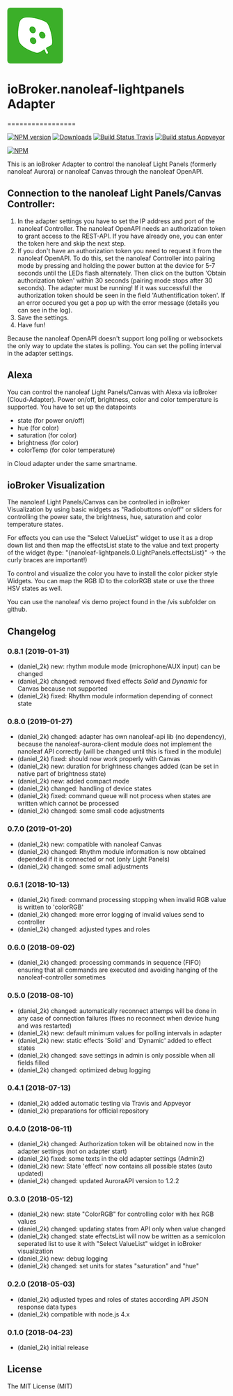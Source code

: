 ![Logo](admin/nanoleaf-lightpanels.png)
# ioBroker.nanoleaf-lightpanels Adapter
=================

[![NPM version](https://img.shields.io/npm/v/iobroker.nanoleaf-lightpanels.svg)](https://www.npmjs.com/package/iobroker.nanoleaf-lightpanels)
[![Downloads](https://img.shields.io/npm/dm/iobroker.nanoleaf-lightpanels.svg)](https://www.npmjs.com/package/iobroker.nanoleaf-lightpanels)
[![Build Status Travis](https://travis-ci.org/daniel-2k/ioBroker.nanoleaf-lightpanels.svg?branch=master)](https://travis-ci.org/daniel-2k/ioBroker.nanoleaf-lightpanels)
[![Build status Appveyor](https://ci.appveyor.com/api/projects/status/29fjgn8ww5w96etq/branch/master?svg=true)](https://ci.appveyor.com/project/daniel-2k/iobroker-nanoleaf-lightpanels/branch/master)

[![NPM](https://nodei.co/npm/iobroker.nanoleaf-lightpanels.png?downloads=true)](https://nodei.co/npm/iobroker.nanoleaf-lightpanels/)

This is an ioBroker Adapter to control the nanoleaf Light Panels (formerly nanoleaf Aurora) or nanoleaf Canvas through the nanoleaf OpenAPI.

## Connection to the nanoleaf Light Panels/Canvas Controller:
1. In the adapter settings you have to set the IP address and port of the nanoleaf Controller. The nanoleaf OpenAPI needs an authorization token to grant access to the REST-API. If you have already one, you can enter the token here and skip the next step.
2. If you don't have an authorization token you need to request it from the nanoleaf OpenAPI.
   To do this, set the nanoleaf Controller into pairing mode by pressing and holding the power button at the device for 5-7 seconds until the LEDs flash alternately.
   Then click on the button 'Obtain authorization token' within 30 seconds (pairing mode stops after 30 seconds). The adapter must be running!
   If it was successfull the authorization token should be seen in the field 'Authentification token'. If an error occured you get a pop up with the error message (details you can see in the log).
3. Save the settings.
4. Have fun!

Because the nanoleaf OpenAPI doesn't support long polling or websockets the only way to update the states is polling.
You can set the polling interval in the adapter settings.

## Alexa
You can control the nanoleaf Light Panels/Canvas with Alexa via ioBroker (Cloud-Adapter).
Power on/off, brightness, color and color temperature is supported.
You have to set up the datapoints
* state (for power on/off)
* hue (for color)
* saturation (for color)
* brightness (for color)
* colorTemp (for color temperature)

in Cloud adapter under the same smartname.

## ioBroker Visualization
The nanoleaf Light Panels/Canvas can be controlled in ioBroker Visualization by using basic widgets as "Radiobuttons on/off" or sliders for controlling the power sate, the brightness, hue, saturation and color temperature states.

For effects you can use the "Select ValueList" widget to use it as a drop down list and then map the effectsList state to the value and text property of the widget (type: "{nanoleaf-lightpanels.0.LightPanels.effectsList}" -> the curly braces are important!)

To control and visualize the color you have to install the color picker style Widgets. You can map the RGB ID to the colorRGB state or use the three HSV states as well.

You can use the nanoleaf vis demo project found in the /vis subfolder on github.

## Changelog

### 0.8.1 (2019-01-31)
* (daniel_2k) new: rhythm module mode (microphone/AUX input) can be changed
* (daniel_2k) changed: removed fixed effects *Solid* and *Dynamic* for Canvas because not supported
* (daniel_2k) fixed: Rhythm module information depending of connect state

### 0.8.0 (2019-01-27)
* (daniel_2k) changed: adapter has own nanoleaf-api lib (no dependency), because the nanoleaf-aurora-client module does not implement the nanoleaf API correctly (will be changed until this is fixed in the module)
* (daniel_2k) fixed: should now work properly with Canvas
* (daniel_2k) new: duration for brightness changes added (can be set in native part of brightness state)
* (daniel_2k) new: added compact mode
* (daniel_2k) changed: handling of device states
* (daniel_2k) fixed: command queue will not process when states are written which cannot be processed
* (daniel_2k) changed: some small code adjustments

### 0.7.0 (2019-01-20)
* (daniel_2k) new: compatible with nanoleaf Canvas
* (daniel_2k) changed: Rhythm module information is now obtained depended if it is connected or not (only Light Panels)
* (daniel_2k) changed: some small adjustments

### 0.6.1 (2018-10-13)
* (daniel_2k) fixed: command processing stopping when invalid RGB value is written to 'colorRGB'
* (daniel_2k) changed: more error logging of invalid values send to controller
* (daniel_2k) changed: adjusted types and roles

### 0.6.0 (2018-09-02)
* (daniel_2k) changed: processing commands in sequence (FIFO) ensuring that all commands are executed and avoiding hanging of the nanoleaf-controller sometimes

### 0.5.0 (2018-08-10)
* (daniel_2k) changed: automatically reconnect attemps will be done in any case of connection failures (fixes no reconnect when device hung and was restarted)
* (daniel_2k) new: default minimum values for polling intervals in adapter
* (daniel_2k) new: static effects 'Solid' and 'Dynamic' added to effect states
* (daniel_2k) changed: save settings in admin is only possible when all fields filled
* (daniel_2k) changed: optimized debug logging

### 0.4.1 (2018-07-13)
* (daniel_2k) added automatic testing via Travis and Appveyor
* (daniel_2k) preparations for official repository

### 0.4.0 (2018-06-11)
* (daniel_2k) changed: Authorization token will be obtained now in the adapter settings (not on adapter start)
* (daniel_2k) fixed: some texts in the old adapter settings (Admin2)
* (daniel_2k) new: State 'effect' now contains all possible states (auto updated)
* (daniel_2k) changed: updated AuroraAPI version to 1.2.2

### 0.3.0 (2018-05-12)
* (daniel_2k) new: state "ColorRGB" for controlling color with hex RGB values
* (daniel_2k) changed: updating states from API only when value changed
* (daniel_2k) changed: state effectsList will now be written as a semicolon seperated list to use it with "Select ValueList" widget in ioBroker visualization
* (daniel_2k) new: debug logging
* (daniel_2k) changed: set units for states "saturation" and "hue"

### 0.2.0 (2018-05-03)
* (daniel_2k) adjusted types and roles of states according API JSON response data types
* (daniel_2k) compatible with node.js 4.x

### 0.1.0 (2018-04-23)
* (daniel_2k) initial release

## License
The MIT License (MIT)